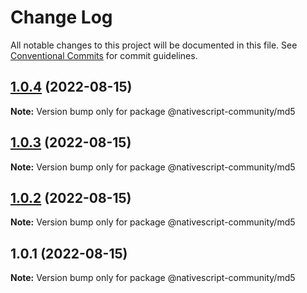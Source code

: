# Change Log

All notable changes to this project will be documented in this file.
See [Conventional Commits](https://conventionalcommits.org) for commit guidelines.

## [1.0.4](https://github.com/nativescript-community/md5/compare/v1.0.3...v1.0.4) (2022-08-15)

**Note:** Version bump only for package @nativescript-community/md5





## [1.0.3](https://github.com/nativescript-community/md5/compare/v1.0.2...v1.0.3) (2022-08-15)

**Note:** Version bump only for package @nativescript-community/md5





## [1.0.2](https://github.com/nativescript-community/md5/compare/v1.0.1...v1.0.2) (2022-08-15)

**Note:** Version bump only for package @nativescript-community/md5





## 1.0.1 (2022-08-15)

**Note:** Version bump only for package @nativescript-community/md5
